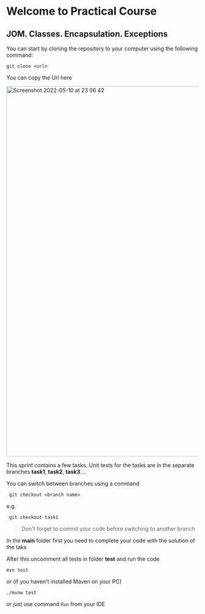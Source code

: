# Welcome to Practical Course
## JOM. Classes. Encapsulation. Exceptions

You can start by cloning the repository to your computer using the following command:
```
git clone <url>
```
You can copy the Url here

<img width="968" alt="Screenshot 2022-05-10 at 23 06 42" src="https://user-images.githubusercontent.com/61456363/167713268-c89a4125-9467-47a6-a2d8-eb6fcefcc1dd.png">

 
This sprint contains a few tasks. Unit tests for the tasks are in the separate branches **task1**, **task2**, **task3**.... 

You can switch between branches using a command
```
 git checkout <branch name>
```
 e.g.
```
 git checkout task1
 ```
 > Don't forget to commit your code before switching to another branch
 
 In the **main** folder first you need to complete your code with the solution of the taks
 
After this uncomment all tests in folder **test** and run the code
```
mvn test
```
or (if you haven't installed Maven on your PC)
```
./mvnw test
```
or just use command `Run` from your IDE
 
